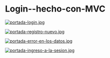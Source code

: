 # Login--hecho-con-MVC

[![portada-login.jpg](https://i.postimg.cc/GmrBhQSz/portada-login.jpg)](https://postimg.cc/CzPMcj0f)

[![portada-registro-nuevo.jpg](https://i.postimg.cc/mrZ35RYY/portada-registro-nuevo.jpg)](https://postimg.cc/w1Ps1CbM)

[![portada-error-en-los-datos.jpg](https://i.postimg.cc/5NLLnjCY/portada-error-en-los-datos.jpg)](https://postimg.cc/GH34pLzd)

[![portada-ingreso-a-la-sesion.jpg](https://i.postimg.cc/jSqSzNjx/portada-ingreso-a-la-sesion.jpg)](https://postimg.cc/4mMGGYtq)
